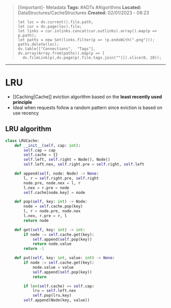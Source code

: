 > [!important]- Metadata
> **Tags:** #ADTs #Algorithms 
> **Located:** DataStructures/CacheStructures
> **Created:** 02/01/2023 - 08:23
> ```dataviewjs
>let loc = dv.current().file.path;
>let cur = dv.page(loc).file;
>let links = cur.inlinks.concat(cur.outlinks).array().map(p => p.path);
>let paths = new Set(links.filter(p => !p.endsWith(".png")));
>paths.delete(loc);
>dv.table(["Connections",  "Tags"], dv.array(Array.from(paths)).map(p => [
>   dv.fileLink(p),dv.page(p).file.tags.join("")]).slice(0, 20));
> ```

___
# LRU
- [[Caching|Cache]] eviction algorithm based on the **least recently used principle**
- Ideal when requests follow a random pattern since eviction is based on use recency
## LRU algorithm
```python
class LRUCache:
    def __init__(self, cap: int):
        self.cap = cap
        self.cache = {}
        self.left, self.right = Node(), Node()
        self.left.nex, self.right.pre = self.right, self.left

    def append(self, node: Node) -> None:
        l, r = self.right.pre, self.right
        node.pre, node.nex = l, r
        l.nex = r.pre = node
        self.cache[node.key] = node

    def pop(self, key: int) -> Node:
        node = self.cache.pop(key)
        l, r = node.pre, node.nex
        l.nex, r.pre = r, l
        return node

    def get(self, key: int) -> int:
        if node := self.cache.get(key):
            self.append(self.pop(key))
            return node.value
        return -1

    def put(self, key: int, value: int) -> None:
        if node := self.cache.get(key):
            node.value = value
            self.append(self.pop(key))
            return

        if len(self.cache) == self.cap:
            lru = self.left.nex
            self.pop(lru.key)
        self.append(Node(key, value))
```
